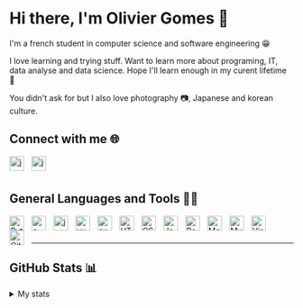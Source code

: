 # Hi there, I'm Olivier Gomes 👋 

I'm a french student in computer science and software engineering 😁

I love learning and trying stuff. Want to learn more about programing, IT, data analyse and data science. Hope I'll learn enough in my curent lifetime 🖖

You didn't ask for but I also love photography 📷, Japanese and korean culture. 


## Connect with me 🌐


[<img align="left" alt="java" width="26px" src="https://cdn.jsdelivr.net/npm/simple-icons@v3/icons/linkedin.svg" style="padding-right:10px;" />][linkedin]
[<img align="left" alt="java" width="26px" src="https://cdn.jsdelivr.net/npm/simple-icons@v3/icons/instagram.svg" style="padding-right:10px;" />][instagram]

<br />
<br />

## General Languages and Tools 👨‍💻


<img align="left" alt="Python" width="26px" src="https://cdn.jsdelivr.net/gh/devicons/devicon/icons/python/python-original.svg" style="padding-right:10px;" />
<img align="left" alt="c" width="26px" src="https://cdn.jsdelivr.net/gh/devicons/devicon/icons/c/c-original.svg" style="padding-right:10px;" /> 
<img align="left" alt="java" width="26px" src="https://cdn.jsdelivr.net/gh/devicons/devicon/icons/java/java-original.svg" style="padding-right:10px;" />
<img align="left" alt="vuejs" width="26px" src="https://cdn.jsdelivr.net/gh/devicons/devicon/icons/vuejs/vuejs-original.svg" style="padding-right:10px;" />
<img align="left" alt="express" width="26px" src="https://cdn.jsdelivr.net/gh/devicons/devicon/icons/express/express-original.svg" style="padding-right:10px;" />
<img align="left" alt="HTML5" width="26px" src="https://cdn.jsdelivr.net/gh/devicons/devicon/icons/html5/html5-original.svg" style="padding-right:10px;" />
<img align="left" alt="CSS3" width="26px" src="https://cdn.jsdelivr.net/gh/devicons/devicon/icons/css3/css3-original.svg" style="padding-right:10px;" />
<img align="left" alt="JavaScript" width="26px" src="https://cdn.jsdelivr.net/gh/devicons/devicon/icons/javascript/javascript-original.svg" style="padding-right:10px;" />
<img align="left" alt="React" width="26px" src="https://cdn.jsdelivr.net/gh/devicons/devicon/icons/react/react-original.svg" style="padding-right:10px;" />
<img align="left" alt="MongoDB" width="26px" src="https://cdn.jsdelivr.net/gh/devicons/devicon/icons/mongodb/mongodb-original.svg" style="padding-right:10px;" />
<img align="left" alt="MySQL" width="26px" src="https://cdn.jsdelivr.net/gh/devicons/devicon/icons/mysql/mysql-original.svg" style="padding-right:10px;" />
<img align="left" alt="Visual Studio Code" width="26px" src="https://cdn.jsdelivr.net/gh/devicons/devicon/icons/vscode/vscode-original.svg" style="padding-right:10px;" />
<img align="left" alt="Git" width="26px" src="https://cdn.jsdelivr.net/gh/devicons/devicon/icons/git/git-original.svg" style="padding-right:10px;" />

<br />
<br />

---

## GitHub Stats 📊

<details>
  <summary>My stats</summary>

<img align="left" alt="bbnours's GitHub Stats" src="https://github-readme-stats-bbnours.vercel.app/api?username=bbnours&show_icons=true&hide_border=false&theme=panda" />

</details>

<br/>
<br/>
<!-- 
##  The languages I'm recently using 🔊

| ⏰ Past month                                                                                                                                           | ⌛️ Past Year                                                                                                                                           |
| :------------------------------------------------------------------------------------------------------------------------------------------------------ | :------------------------------------------------------------------------------------------------------------------------------------------------------ |
| <a href="https://wakatime.com/@bbnours"><img src="https://wakatime.com/share/@bbnours/97358ee5-e081-42a4-866f-7bdd05db0cba.svg" height="300px"></a> | <a href="https://wakatime.com/@bbnours"><img src="https://wakatime.com/share/@bbnours/2f974bc2-6948-40a2-92fe-2a31edef4d7e.svg" height="300px"></a> |

<br />
<br /> -->



[instagram]: https://instagram.com/bbnours_
[linkedin]: https://linkedin.com/in/oliviergomes
